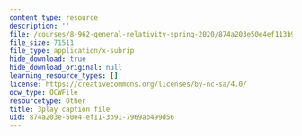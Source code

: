 ```yaml
---
content_type: resource
description: ''
file: /courses/8-962-general-relativity-spring-2020/874a203e50e4ef113b917969ab499d56_uNWqE3LS1E.srt
file_size: 71511
file_type: application/x-subrip
hide_download: true
hide_download_original: null
learning_resource_types: []
license: https://creativecommons.org/licenses/by-nc-sa/4.0/
ocw_type: OCWFile
resourcetype: Other
title: 3play caption file
uid: 874a203e-50e4-ef11-3b91-7969ab499d56
---
```

